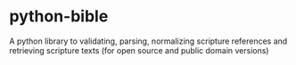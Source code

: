 # python-bible
A python library to validating, parsing, normalizing scripture references and retrieving scripture texts (for open source and public domain versions)
